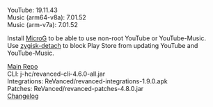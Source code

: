 YouTube: 19.11.43  
Music (arm64-v8a): 7.01.52  
Music (arm-v7a): 7.01.52  

Install [MicroG](https://github.com/ReVanced/GmsCore/releases) to be able to use non-root YouTube or YouTube-Music.  
Use [zygisk-detach](https://github.com/j-hc/zygisk-detach) to block Play Store from updating YouTube and YouTube-Music.  

[Main Repo](https://github.com/NoName-exe/revanced)  
CLI: j-hc/revanced-cli-4.6.0-all.jar  
Integrations: ReVanced/revanced-integrations-1.9.0.apk  
Patches: ReVanced/revanced-patches-4.8.0.jar  
[Changelog](https://github.com/ReVanced/revanced-patches/releases/tag/v4.8.0)  
